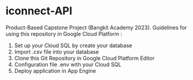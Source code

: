 # iconnect-API
Product-Based Capstone Project (Bangkit Academy 2023). Guidelines for using this repository in Google Cloud Platform : 
1. Set up your Cloud SQL by create your database
2. Import .csv file into your database
3. Clone this Git Repository in Google Cloud Platform Editor
4. Configuration file .env with your Cloud SQL
5. Deploy application in App Engine
